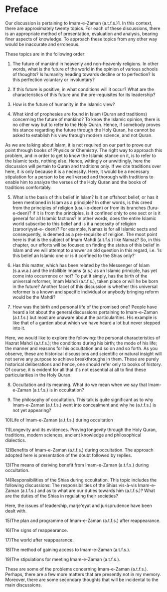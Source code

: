 Preface
=======

Our discussion is pertaining to Imam-e-Zaman (a.t.f.s.)1. In this
context, there are approximately twenty topics. For each of these
discussions, there is an appropriate method of presentation, evaluation
and analysis, bearing finer aspects of knowledge. To approach these
topics from any other way would be inaccurate and erroneous.

These topics are in the following order:

1) The future of mankind in heavenly and non-heavenly religions. In
other words, what is the future of the world in the opinion of various
schools of thoughts? Is humanity heading towards decline or to
perfection? Is this perfection voluntary or involuntary?

2) If this future is positive, in what conditions will it occur? What
are the characteristics of this future and the pre-requisites for its
leadership?

3) How is the future of humanity in the Islamic view?

4) What kind of prophesies are found in Islam (Quran and traditions)
concerning the future of mankind? To know the Islamic opinion, there is
no other way but to refer to the Holy Quran. Hence, if somebody proves
his stance regarding the future through the Holy Quran, he cannot be
asked to establish his view through modern science, and not Quran.

As we are talking about Islam, it is not required on our part to prove
our point through books of Physics or Chemistry. The right way to
approach this problem, and in order to get to know the Islamic stance on
it, is to refer to the Islamic texts, nothing else. Hence, wittingly or
unwittingly, here the discussion will pertain to Quran and traditions
only. If we cite traditions over here, it is only because it is a
necessity. Here, it would be a necessary stipulation for a person to be
well versed and thorough with traditions to enable him to analyze the
verses of the Holy Quran and the books of traditions comfortably.

5) What is the basis of this belief in Islam? Is it an offshoot belief,
or has it been mentioned in Islam as a principle? In other words, is
this creed from the principles of religion (usul-e-deen) or from its
branches (furu-e-deen)? If it is from the principles, is it confined
only to one sect or is it general for all Islamic factions? In other
words, does the entire Islamic world subscribe to this belief and is it
a necessity of religion (zarooriyyat-e- deen)? For example, Namaz is for
all Islamic sects and consequently, is deemed as a pre-requisite of
religion. The moot point here is that is the subject of Imam Mahdi
(a.t.f.s.) like Namaz? So, in this chapter, our efforts will be focused
on finding the status of this belief in Islam and we will attempt to
answer an old question in this regard, i.e. 'Is this belief an Islamic
one or is it confined to the Shias only?'

6) Has this matter, which has been related by the Messenger of Islam
(s.a.w.a.) and the infallible Imams (a.s.) as an Islamic principle, has
yet come into occurrence or not? To put it simply, has the birth of the
universal reformer, Imam Mahdi (a.t.f.s.), taken place or will he be
born in the future? Another facet of this discussion is whether this
universal reformer is a known and specific individual or anybody
bringing reform would be the Mahdi?

7) How was the birth and personal life of the promised one? People have
heard a lot about the general discussions pertaining to Imam-e-Zaman
(a.t.f.s.) but most are unaware about the particularities. His example
is like that of a garden about which we have heard a lot but never
stepped into it.

Here, we would like to explore the following: the personal
characteristics of Hazrat Mahdi (a.t.f.s.); the conditions during his
birth; the mode of his life; the manner and reasons for his occultation
and so on and so forth. As you observe, these are historical discussions
and scientific or natural insight will not serve any purpose to achieve
breakthroughs in them. These are purely historical deliberations and
hence, one should refer only to books of history. Of course, it is
evident for all that it's not essential at all to find these
particularities in the Holy Quran.

8) Occultation and its meaning. What do we mean when we say that Imam-
e-Zaman (a.t.f.s.) is in occultation?

9) The philosophy of occultation. This talk is quite significant as to
why Imam-e-Zaman (a.t.f.s.) went into concealment and why he (a.t.f.s.)
is not yet appearing?

10)Life of Imam-e-Zaman (a.t.f.s.) during occultation

11)Longevity and its evidences. Proving longevity through the Holy
Quran, traditions, modern sciences, ancient knowledge and philosophical
dialectics.

12)Benefits of Imam-e-Zaman (a.t.f.s.) during occultation. The approach
adopted here is presentation of the doubt followed by replies.

13)The means of deriving benefit from Imam-e-Zaman (a.t.f.s.) during
occultation.

14)Responsibilities of the Shias during occultation. This topic
includes the following discussions: The responsibilities of the Shias
vis-à-vis Imam-e-Zaman (a.t.f.s.) and as to what are our duties towards
him (a.t.f.s.)? What are the duties of the Shias in regulating their
societies?

Here, the issues of leadership, marje'eyat and jurisprudence have been
dealt with.

15)The plan and programme of Imam-e-Zaman (a.t.f.s.) after
reappearance.

16)The signs of reappearance.

17)The world after reappearance.

18)The method of gaining access to Imam-e-Zaman (a.t.f.s.).

19)The stipulations for meeting Imam-e-Zaman (a.t.f.s.).

These are some of the problems concerning Imam-e-Zaman (a.t.f.s.).
Perhaps, there are a few more matters that are presently not in my
memory. Moreover, there are some secondary thoughts that will be
incidental to the main discussions.


